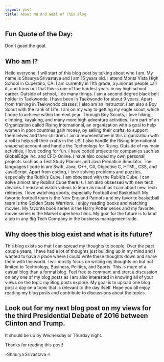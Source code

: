 ```yaml
---
layout: post
title: About Me and Goal of This Blog
---
```


<h2>Fun Quote of the Day:</h2>

Don't goad the goat.

<h2>Who am I?</h2>

Hello everyone. I will start of this blog post by talking about who I am. My name is Shaurya Srivastava and I am 16 years old. I attend Monta Vista High School in Cupertino, CA. I am currently in 11th grade, a junior as people call it, and turns out that this is one of the hardest years in my high school career. Outside of school, I do many things. I am a second degree black belt holder in Taekwondo. I have been in Taekwondo for about 9 years. Apart from training in Taekwondo classes, I also am an instructor. I am also a Boy Scout with the rank of Life. I am on my way to getting my eagle scout, which I hope to achieve within the next year. Through Boy Scouts, I love hiking, climbing, kayaking, and many more high adventure activities. I am part of an Organization called Rising International, an organization with a goal to help women in poor countries gain money, by selling their crafts, to support themselves and their children. I am a representative in this organization with a roll to help sell their crafts in the US. I also handle the Rising International snapchat account and handle the Technology for Rising. Outside of my main activities, I love coding for fun. I have coded projects for companies such as GlobalEdge Inc. and CFO-Online. I have also coded my own personal projects such as a Test Study Planner and Java Predation Simulator. The languages I code in are Swift, Java, C++, C#, Objective C, HTML, CSS, and JavaScript. Apart from coding, I love solving problems and puzzles, especially the Rubik’s Cube. I am obsessed with the Rubik’s Cube. I can solve almost any Rubik’s Cube there is. I am also obsessed with new tech devices. I read and watch videos to learn as much as I can about new Tech releases. I love watching sports, especially Football and Basketball. My favorite football team is the New England Patriots and my favorite basketball team is the Golden State Warriors. I enjoy reading books and watching movies. My favorite book series is the Harry Potter series and my favorite movie series is the Marvel superhero films. My goal for the future is to land a job in any Big Tech Company in the business management side. 

<h2>Why does this blog exist and what is its future?</h2>

This blog exists so that I can spread my thoughts to people. Over the past couple years, I have had a lot of thoughts just building up in my mind and I wanted to have a place where I could write these thoughts down and share them with the world. I will mostly focus on writing my thoughts on but not limited to Technology, Business, Politics, and Sports. This is more of a casual blog than a formal blog. Feel free to comment and start a discussion on any one of my blog posts as I am also interested in knowing all of your views on the topic my Blog posts explore. My goal is to upload one blog post a day on a topic that is relevant to the day itself. Hope you all enjoy reading my blog posts and contribute to discussions about the topics. 

<h2>Look out for my next blog post on my views for the third Presidential Debate of 2016 between Clinton and Trump.</h2>

It should be up by Wednesday or Thurday night.

Thanks for reading this post!

-Shaurya Srivastava 🔥